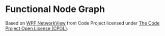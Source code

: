 # Functional Node Graph

Based on [WPF NetworkView](http://www.codeproject.com/Articles/182683/NetworkView-A-WPF-custom-control-for-visualizing-a) from Code Project licensed under [The Code Project Open License (CPOL)](http://www.codeproject.com/info/cpol10.aspx).